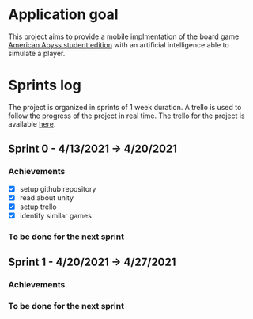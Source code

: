 # Application goal
This project aims to provide a mobile implmentation of the board game [American Abyss student edition](https://edwardcastronova.files.wordpress.com/2018/10/american-abyss-student-edition.docx "American Abyss Student Edition paper") with an artificial intelligence able to simulate a player.

# Sprints log
The project is organized in sprints of 1 week duration. A trello is used to follow the progress of the project in real time.
The trello for the project is available [here](https://trello.com/b/ohfT6t74 "trello link").

## Sprint 0 - 4/13/2021 -> 4/20/2021
### Achievements
- [x] setup github repository
- [x] read about unity
- [x] setup trello
- [x] identify similar games
### To be done for the next sprint

## Sprint 1 - 4/20/2021 -> 4/27/2021
### Achievements

### To be done for the next sprint
